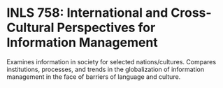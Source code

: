 # INLS 758: International and Cross-Cultural Perspectives for Information Management

Examines information in society for selected nations/cultures. Compares institutions, processes, and trends in the globalization of information management in the face of barriers of language and culture.